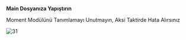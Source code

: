 **Main Dosyanıza Yapıştırın**

Moment Modülünü Tanımlamayı Unutmayın, Aksi Taktirde Hata Alırsınız

<img
src="https://cdn.discordapp.com/attachments/929301843174121472/929337201681117204/unknown.png"
     alt="31" />
